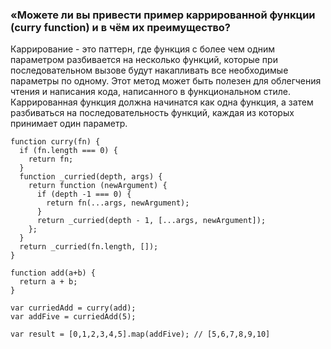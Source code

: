 ### «Можете ли вы привести пример каррированной функции (curry function) и в чём их преимущество?

Каррирование - это паттерн, где функция с более чем одним параметром разбивается на несколько функций, которые при последовательном вызове будут накапливать все необходимые параметры по одному. Этот метод может быть полезен для облегчения чтения и написания кода, написанного в функциональном стиле. Каррированная функция должна начинатся как одна функция, а затем разбиваться на последовательность функций, каждая из которых принимает один параметр.

~~~~
function curry(fn) {
  if (fn.length === 0) {
    return fn;
  }
  function _curried(depth, args) {
    return function (newArgument) {
      if (depth -1 === 0) {
        return fn(...args, newArgument);
      }
      return _curried(depth - 1, [...args, newArgument]);
    };
  }
  return _curried(fn.length, []);
}

function add(a+b) {
  return a + b;
}

var curriedAdd = curry(add);
var addFive = curriedAdd(5);

var result = [0,1,2,3,4,5].map(addFive); // [5,6,7,8,9,10]
~~~~